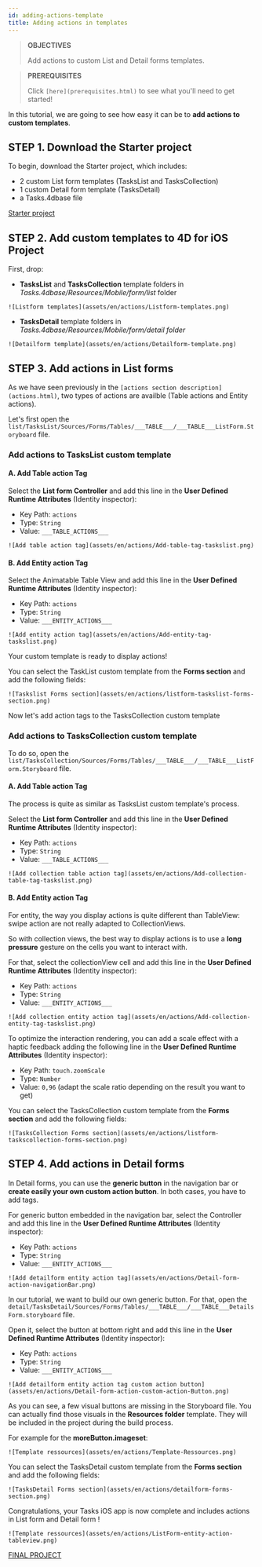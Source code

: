 ```yaml
---
id: adding-actions-template
title: Adding actions in templates
---
```


> **OBJECTIVES**
> 
> Add actions to custom List and Detail forms templates.

> **PREREQUISITES**
> 
> Click `[here](prerequisites.html)` to see what you'll need to get started!

In this tutorial, we are going to see how easy it can be to **add actions to custom templates**.

## STEP 1. Download the Starter project

To begin, download the Starter project, which includes:

* 2 custom List form templates (TasksList and TasksCollection)
* 1 custom Detail form template (TasksDetail)
* a Tasks.4dbase file

<div>
<a class="button button--primary"
href="https://github.com/4d-for-ios/tutorial-AddingActionToTemplates/archive/1dc5aecfbea62a9999d571cb1a956f1ef6983111.zip">Starter project</a>
</div>

## STEP 2. Add custom templates to 4D for iOS Project

First, drop:

* **TasksList** and **TasksCollection** template folders in *Tasks.4dbase/Resources/Mobile/form/list* folder

`![Listform templates](assets/en/actions/Listform-templates.png)`

* **TasksDetail** template folders in *Tasks.4dbase/Resources/Mobile/form/detail folder*

`![Detailform template](assets/en/actions/Detailform-template.png)`

## STEP 3. Add actions in List forms

As we have seen previously in the `[actions section description](actions.html)`, two types of actions are availble (Table actions and Entity actions).

Let's first open the `list/TasksList/Sources/Forms/Tables/___TABLE___/___TABLE___ListForm.Storyboard` file.

### Add actions to TasksList custom template

#### A. Add Table action Tag

Select the **List form Controller** and add this line in the **User Defined Runtime Attributes** (Identity inspector):

* Key Path: `actions`
* Type: `String`
* Value: `___TABLE_ACTIONS___`

`![Add table action tag](assets/en/actions/Add-table-tag-taskslist.png)`


#### B. Add Entity action Tag

Select the Animatable Table View and add this line in the **User Defined Runtime Attributes** (Identity inspector):

* Key Path: `actions`
* Type: `String`
* Value: `___ENTITY_ACTIONS___`

`![Add entity action tag](assets/en/actions/Add-entity-tag-taskslist.png)`

Your custom template is ready to display actions!

You can select the TaskList custom template from the **Forms section** and add the following fields:

`![Taskslist Forms section](assets/en/actions/listform-taskslist-forms-section.png)`

Now let's add action tags to the TasksCollection custom template

### Add actions to TasksCollection custom template

To do so, open the `list/TasksCollection/Sources/Forms/Tables/___TABLE___/___TABLE___ListForm.Storyboard` file.

#### A. Add Table action Tag

The process is quite as similar as TasksList custom template's process.

Select the **List form Controller** and add this line in the **User Defined Runtime Attributes** (Identity inspector):

* Key Path: `actions`
* Type: `String`
* Value: `___TABLE_ACTIONS___`

`![Add collection table action tag](assets/en/actions/Add-collection-table-tag-taskslist.png)`

#### B. Add Entity action Tag

For entity, the way you display actions is quite different than TableView: swipe action are not really adapted to CollectionViews.

So with collection views, the best way to display actions is to use a **long pressure** gesture on the cells you want to interact with.

For that, select the collectionView cell and add this line in the **User Defined Runtime Attributes** (Identity inspector):

* Key Path: `actions`
* Type: `String`
* Value: `___ENTITY_ACTIONS___`

`![Add collection entity action tag](assets/en/actions/Add-collection-entity-tag-taskslist.png)`

To optimize the interaction rendering, you can add a scale effect with a haptic feedback adding the following line in the **User Defined Runtime Attributes** (Identity inspector):

* Key Path: `touch.zoomScale`
* Type: `Number`
* Value: `0,96` (adapt the scale ratio depending on the result you want to get)

You can select the TasksCollection custom template from the **Forms section** and add the following fields:

`![TasksCollection Forms section](assets/en/actions/listform-taskscollection-forms-section.png)`


## STEP 4. Add actions in Detail forms

In Detail forms, you can use the **generic button** in the navigation bar or **create easily your own custom action button**. In both cases, you have to add tags.

For generic button embedded in the navigation bar, select the Controller and add this line in the **User Defined Runtime Attributes** (Identity inspector):

* Key Path: `actions`
* Type: `String`
* Value: `___ENTITY_ACTIONS___`

`![Add detailform entity action tag](assets/en/actions/Detail-form-action-navigationBar.png)`

In our tutorial, we want to build our own generic button. For that, open the `detail/TasksDetail/Sources/Forms/Tables/___TABLE___/___TABLE___DetailsForm.storyboard` file.

Open it, select the button at bottom right and add this line in the **User Defined Runtime Attributes** (Identity inspector):

* Key Path: `actions`
* Type: `String`
* Value: `___ENTITY_ACTIONS___`

`![Add detailform entity action tag custom action button](assets/en/actions/Detail-form-action-custom-action-Button.png)`

As you can see, a few visual buttons are missing in the Storyboard file. You can actually find those visuals in the  **Resources folder** template. They will be included in the project during the build process.

For example for the **moreButton.imageset**:

`![Template ressources](assets/en/actions/Template-Ressources.png)`

You can select the TasksDetail custom template from the **Forms section** and add the following fields:

`![TasksDetail Forms section](assets/en/actions/detailform-forms-section.png)`

Congratulations, your Tasks iOS app is now complete and includes actions in List form and Detail form !

`![Template ressources](assets/en/actions/ListForm-entity-action-tableview.png)`

<div style= {{ textAlign: "center", marginTop: "20px", marginBottom: "20px" }}>

<a className="button button--primary"
href="https://github.com/4d-for-ios/tutorial-AddingActionToTemplates/releases/latest/download/tutorial-AddingActionToTemplates.zip">FINAL PROJECT</a>

</div>

